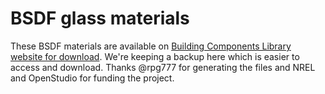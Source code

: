# BSDF glass materials
These BSDF materials are available on [Building Components Library website for download](https://bcl.nrel.gov/search/site/BSDF).
We're keeping a backup here which is easier to access and download. Thanks @rpg777 for generating the files and NREL and OpenStudio for funding the project.
